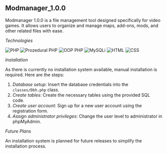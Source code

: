 ## Modmanager_1.0.0

Modmanager 1.0.0 is a file management tool designed specifically for video games. It allows users to organize and manage maps, add-ons, mods, and other related files with ease.

*Technologies*

![PHP](https://img.shields.io/badge/PHP-8.4-blue.svg)
![Prozedural PHP](https://img.shields.io/badge/PHP-Prozedural-blue.svg)
![OOP PHP](https://img.shields.io/badge/PHP-OOP-blue.svg)
![MySQLi](https://img.shields.io/badge/MySQLi-blue.svg)
![HTML](https://img.shields.io/badge/HTML-5-orange.svg)
![CSS](https://img.shields.io/badge/CSS-3-blue.svg)

*Installation*

As there is currently no installation system available, manual installation is required. Here are the steps:

1. *Database setup*: Insert the database credentials into the `classes/Dbh.php` class.
2. *Create tables*: Create the necessary tables using the provided SQL code.
3. *Create user account*: Sign up for a new user account using the registration form.
4. *Assign administrator privileges*: Change the user level to administrator in phpMyAdmin.

*Future Plans*

An installation system is planned for future releases to simplify the installation process.

